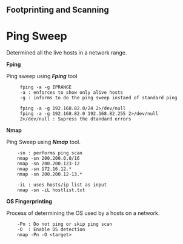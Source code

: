## Footprinting and Scanning

# Ping Sweep
Determined all the live hosts in a network range.
	
**Fping**

Ping sweep using **_Fping_** tool

```
     fping -a -g IPRANGE
     -a : enforces to show only alive hosts
     -g : informs to do the ping sweep instaed of standard ping
```
```
     fping -a -g 192.168.82.0/24 2>/dev/null
     fping -a -g 192.168.82.0 192.168.82.255 2>/dev/null
     2>/dev/null : Supress the dtandard errors
```
 **Nmap**
 
Ping Sweep using **_Nmap_** tool.
 
```
    -sn : performs ping scan
    nmap -sn 200.200.0.0/16
    nmap -sn 200.200.123-12
    nmap -sn 172.16.12.*
    nmap -sn 200.200.12-13.*
```
```
    -iL : uses hosts/ip list as input
    nmap -sn -iL hostlist.txt
```
**OS Fingerprinting**

Process of determining the OS used by a hosts on a network.

```
    -Pn : Do not ping or skip ping scan
    -O  : Enable OS detection
    nmap -Pn -O <target>
```

